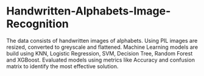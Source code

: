 # Handwritten-Alphabets-Image-Recognition
The data consists of handwritten images of alphabets. Using PIL images are resized, converted to greyscale and flattened. Machine Learning models are build using KNN, Logistic Regression, SVM, Decision Tree, Random Forest and XGBoost. Evaluated models using metrics like Accuracy and confusion matrix to identify the most effective solution.
